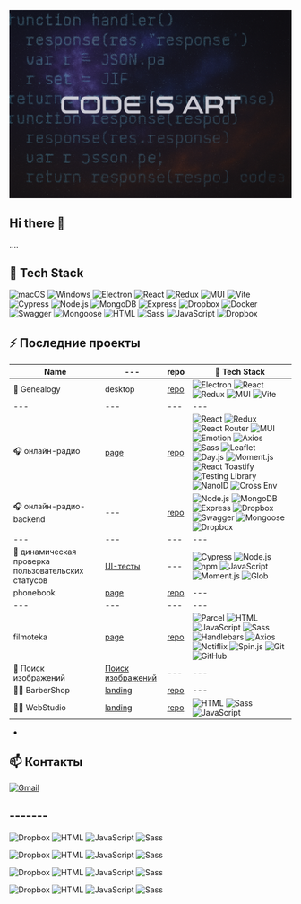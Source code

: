 ![](./poster.png)
## Hi there 👋

....

## 🧰 Tech Stack

![macOS](https://img.shields.io/badge/-macOS-black?logo=apple)
![Windows](https://img.shields.io/badge/-Windows-0078D6?logo=windows&logoColor=white)
![Electron](https://img.shields.io/badge/-Electron-47848F?logo=electron&logoColor=white)
![React](https://img.shields.io/badge/-React-20232A?logo=react&logoColor=61DAFB)
![Redux](https://img.shields.io/badge/-Redux-764ABC?logo=redux&logoColor=white)
![MUI](https://img.shields.io/badge/-MUI-007FFF?logo=mui&logoColor=white)
![Vite](https://img.shields.io/badge/-Vite-646CFF?logo=vite&logoColor=white)
![Cypress](https://img.shields.io/badge/-Cypress-17202C?logo=cypress&logoColor=white)
![Node.js](https://img.shields.io/badge/-Node.js-339933?logo=node.js&logoColor=white)
![MongoDB](https://img.shields.io/badge/-MongoDB-47A248?logo=mongodb&logoColor=white)
![Express](https://img.shields.io/badge/-Express-000000?logo=express&logoColor=white)
![Dropbox](https://img.shields.io/badge/-Dropbox-0061FF?logo=dropbox&logoColor=white)
![Docker](https://img.shields.io/badge/-Docker-2496ED?logo=docker&logoColor=white)
![Swagger](https://img.shields.io/badge/-Swagger-85EA2D?logo=swagger&logoColor=black)
![Mongoose](https://img.shields.io/badge/-Mongoose-880000?logoColor=white)
![HTML](https://img.shields.io/badge/-HTML5-E34F26?logo=html5&logoColor=white) 
![Sass](https://img.shields.io/badge/-Sass-CC6699?logo=sass&logoColor=white) 
![JavaScript](https://img.shields.io/badge/-JavaScript-F7DF1E?logo=javascript&logoColor=black)
![Dropbox](https://img.shields.io/badge/-Dropbox-0061FF?logo=dropbox&logoColor=white)




## ⚡ Последние проекты

|Name|---|repo|🧰 Tech Stack|
|---|---|---|---|
|🧬 Genealogy|desktop|[repo](https://github.com/wolk8506/genealogy)|![Electron](https://img.shields.io/badge/-Electron-47848F?logo=electron&logoColor=white) ![React](https://img.shields.io/badge/-React-20232A?logo=react&logoColor=61DAFB) ![Redux](https://img.shields.io/badge/-Redux-764ABC?logo=redux&logoColor=white) ![MUI](https://img.shields.io/badge/-MUI-007FFF?logo=mui&logoColor=white) ![Vite](https://img.shields.io/badge/-Vite-646CFF?logo=vite&logoColor=white)|
|---|---|---|---|
|🎧 онлайн-радио|[page](wolk8506.github.io/radio-react/)|[repo](https://github.com/wolk8506/radio-react)|![React](https://img.shields.io/badge/-React-61DAFB?logo=react&logoColor=black&style=flat-square) ![Redux](https://img.shields.io/badge/-Redux-764ABC?logo=redux&logoColor=white&style=flat-square) ![React Router](https://img.shields.io/badge/-React_Router-CA4245?logo=react-router&logoColor=white&style=flat-square) ![MUI](https://img.shields.io/badge/-MUI-007FFF?logo=mui&logoColor=white&style=flat-square) ![Emotion](https://img.shields.io/badge/-Emotion-DB7093?logo=emotion&logoColor=white&style=flat-square) ![Axios](https://img.shields.io/badge/-Axios-5A29E4?logo=axios&logoColor=white&style=flat-square) ![Sass](https://img.shields.io/badge/-Sass-CC6699?logo=sass&logoColor=white&style=flat-square) ![Leaflet](https://img.shields.io/badge/-Leaflet-199900?logo=leaflet&logoColor=white&style=flat-square) ![Day.js](https://img.shields.io/badge/-Day.js-8E44AD?logoColor=white&style=flat-square) ![Moment.js](https://img.shields.io/badge/-Moment.js-FF6F00?logoColor=white&style=flat-square) ![React Toastify](https://img.shields.io/badge/-Toastify-FF9800?logoColor=white&style=flat-square) ![Testing Library](https://img.shields.io/badge/-Testing_Library-E33332?logo=testing-library&logoColor=white&style=flat-square) ![NanoID](https://img.shields.io/badge/-NanoID-3C3C3C?logoColor=white&style=flat-square) ![Cross Env](https://img.shields.io/badge/-Cross_Env-2C8EBB?logoColor=white&style=flat-square)|
|🎧 онлайн-радио-backend|---|[repo](https://github.com/wolk8506/radio-react-backend)|![Node.js](https://img.shields.io/badge/-Node.js-339933?logo=node.js&logoColor=white) ![MongoDB](https://img.shields.io/badge/-MongoDB-47A248?logo=mongodb&logoColor=white) ![Express](https://img.shields.io/badge/-Express-000000?logo=express&logoColor=white) ![Dropbox](https://img.shields.io/badge/-Dropbox-0061FF?logo=dropbox&logoColor=white) ![Swagger](https://img.shields.io/badge/-Swagger-85EA2D?logo=swagger&logoColor=black) ![Mongoose](https://img.shields.io/badge/-Mongoose-880000?logoColor=white) ![Dropbox](https://img.shields.io/badge/-Dropbox-0061FF?logo=dropbox&logoColor=white)|
|---|---|---|---|
|🧪 динамическая проверка пользовательских статусов|[UI-тесты](https://github.com/...) |---|![Cypress](https://img.shields.io/badge/-Cypress-17202C?logo=cypress&logoColor=white&style=flat-square) ![Node.js](https://img.shields.io/badge/-Node.js-339933?logo=node.js&logoColor=white&style=flat-square) ![npm](https://img.shields.io/badge/-npm-CB3837?logo=npm&logoColor=white&style=flat-square) ![JavaScript](https://img.shields.io/badge/-JavaScript-F7DF1E?logo=javascript&logoColor=black&style=flat-square) ![Moment.js](https://img.shields.io/badge/-Moment.js-FF6F00?logoColor=white&style=flat-square) ![Glob](https://img.shields.io/badge/-Glob-FFB300?logoColor=black&style=flat-square)|
|phonebook|[page](wolk8506.github.io/phonebook/)|[repo](https://github.com/wolk8506/phonebook)|---|
|---|---|---|---|
|filmoteka|[page](wolk8506.github.io/filmoteka/)|[repo](https://github.com/wolk8506/filmoteka)|![Parcel](https://img.shields.io/badge/-Parcel-FF6C37?logo=parcel&logoColor=white&style=flat-square) ![HTML](https://img.shields.io/badge/-HTML5-E34F26?logo=html5&logoColor=white&style=flat-square) ![JavaScript](https://img.shields.io/badge/-JavaScript-F7DF1E?logo=javascript&logoColor=black&style=flat-square) ![Sass](https://img.shields.io/badge/-Sass-CC6699?logo=sass&logoColor=white&style=flat-square) ![Handlebars](https://img.shields.io/badge/-Handlebars.js-f0772b?logo=handlebarsdotjs&logoColor=white&style=flat-square) ![Axios](https://img.shields.io/badge/-Axios-5A29E4?logo=axios&logoColor=white&style=flat-square) ![Notiflix](https://img.shields.io/badge/-Notiflix-FF3D00?logoColor=white&style=flat-square) ![Spin.js](https://img.shields.io/badge/-Spin.js-00BFA5?logoColor=white&style=flat-square) ![Git](https://img.shields.io/badge/-Git-F05032?logo=git&logoColor=white&style=flat-square) ![GitHub](https://img.shields.io/badge/-GitHub-181717?logo=github&logoColor=white&style=flat-square)|
|🌄 Поиск изображений|[Поиск изображений](https://wolk8506.github.io/goit-react-hw-04-images/) |---|---|
|💇‍♂️ BarberShop |[landing](https://wolk8506.github.io/barbershop/)|[repo](https://github.com/wolk8506/barbershop)|---|
|👨‍💻 WebStudio|[landing](https://wolk8506.github.io/webstudio/)|[repo](https://github.com/wolk8506/webstudio)|![HTML](https://img.shields.io/badge/-HTML5-E34F26?logo=html5&logoColor=white) ![Sass](https://img.shields.io/badge/-Sass-CC6699?logo=sass&logoColor=white) ![JavaScript](https://img.shields.io/badge/-JavaScript-F7DF1E?logo=javascript&logoColor=black)|

- 


## 📫 Контакты
[![Gmail](https://img.shields.io/badge/-your.email@example.com-D14836?logo=gmail&logoColor=white)](mailto:your.email@example.com)

## -------
![Dropbox](https://img.shields.io/badge/-Dropbox-0061FF?logo=dropbox&logoColor=white&style=plastic)
![HTML](https://img.shields.io/badge/-HTML5-E34F26?logo=html5&logoColor=white&style=plastic)
![JavaScript](https://img.shields.io/badge/-JavaScript-F7DF1E?logo=javascript&logoColor=black&style=plastic)
![Sass](https://img.shields.io/badge/-Sass-CC6699?logo=sass&logoColor=white&style=plastic)


![Dropbox](https://img.shields.io/badge/Dropbox-0061FF?logo=dropbox&logoColor=white&style=for-the-badge)
![HTML](https://img.shields.io/badge/HTML5-E34F26?logo=html5&logoColor=white&style=for-the-badge)
![JavaScript](https://img.shields.io/badge/JavaScript-F7DF1E?logo=javascript&logoColor=black&style=for-the-badge)
![Sass](https://img.shields.io/badge/Sass-CC6699?logo=sass&logoColor=white&style=for-the-badge)


![Dropbox](https://img.shields.io/badge/-Dropbox-0061FF?logo=dropbox&logoColor=white&style=flat-square)
![HTML](https://img.shields.io/badge/-HTML5-E34F26?logo=html5&logoColor=white&style=flat-square)
![JavaScript](https://img.shields.io/badge/-JavaScript-F7DF1E?logo=javascript&logoColor=black&style=flat-square)
![Sass](https://img.shields.io/badge/-Sass-CC6699?logo=sass&logoColor=white&style=flat-square)


![Dropbox](https://img.shields.io/badge/-Dropbox-0061FF?logo=dropbox&logoColor=white&style=flat)
![HTML](https://img.shields.io/badge/-HTML5-E34F26?logo=html5&logoColor=white&style=flat)
![JavaScript](https://img.shields.io/badge/-JavaScript-F7DF1E?logo=javascript&logoColor=black&style=flat)
![Sass](https://img.shields.io/badge/-Sass-CC6699?logo=sass&logoColor=white&style=flat)


